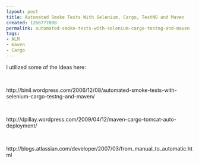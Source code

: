 ```yaml
---
layout: post
title: Automated Smoke Tests With Selenium, Cargo, TestNG and Maven
created: 1266777808
permalink: automated-smoke-tests-with-selenium-cargo-testng-and-maven
tags:
- ALM
- maven
- Cargo
---
```

<p>I utilized some of the ideas here:</p>
<p>&nbsp;</p>
<p>http://binil.wordpress.com/2006/12/08/automated-smoke-tests-with-selenium-cargo-testng-and-maven/</p>
<p>&nbsp;</p>
<p>http://dpillay.wordpress.com/2009/04/12/maven-cargo-tomcat-auto-deployment/</p>
<p>&nbsp;</p>
<p>http://blogs.atlassian.com/developer/2007/03/from_manual_to_automatic.html</p>
<p>&nbsp;</p>
